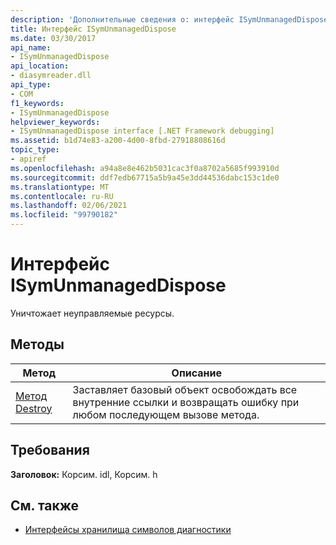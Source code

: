 ```yaml
---
description: 'Дополнительные сведения о: интерфейс ISymUnmanagedDispose'
title: Интерфейс ISymUnmanagedDispose
ms.date: 03/30/2017
api_name:
- ISymUnmanagedDispose
api_location:
- diasymreader.dll
api_type:
- COM
f1_keywords:
- ISymUnmanagedDispose
helpviewer_keywords:
- ISymUnmanagedDispose interface [.NET Framework debugging]
ms.assetid: b1d74e83-a200-4d00-8fbd-27918808616d
topic_type:
- apiref
ms.openlocfilehash: a94a8e8e462b5031cac3f0a8702a5685f993910d
ms.sourcegitcommit: ddf7edb67715a5b9a45e3dd44536dabc153c1de0
ms.translationtype: MT
ms.contentlocale: ru-RU
ms.lasthandoff: 02/06/2021
ms.locfileid: "99790182"
---
```

# <a name="isymunmanageddispose-interface"></a>Интерфейс ISymUnmanagedDispose

Уничтожает неуправляемые ресурсы.  
  
## <a name="methods"></a>Методы  
  
|Метод|Описание|  
|------------|-----------------|  
|[Метод Destroy](isymunmanageddispose-destroy-method.md)|Заставляет базовый объект освобождать все внутренние ссылки и возвращать ошибку при любом последующем вызове метода.|  
  
## <a name="requirements"></a>Требования  

 **Заголовок:** Корсим. idl, Корсим. h  
  
## <a name="see-also"></a>См. также

- [Интерфейсы хранилища символов диагностики](diagnostics-symbol-store-interfaces.md)
